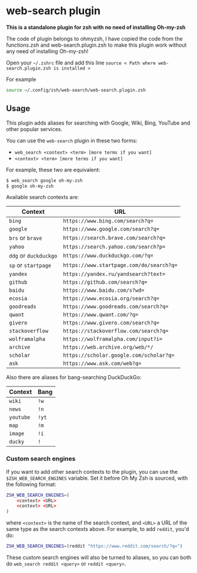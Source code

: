# web-search plugin
**This is a standalone plugin for zsh with no need of installing Oh-my-zsh**

The code of plugin belongs to ohmyzsh, I have copied the code from the functions.zsh and web-search.plugin.zsh to make this plugin work without any need of installing Oh-my-zsh!

Open your `~/.zshrc` file and add this line `source < Path where web-search.plugin.zsh is installed >`

For example
```zsh
source ~/.config/zsh/web-search/web-search.plugin.zsh
```

## Usage
This plugin adds aliases for searching with Google, Wiki, Bing, YouTube and other popular services.


You can use the `web-search` plugin in these two forms:

* `web_search <context> <term> [more terms if you want]`
* `<context> <term> [more terms if you want]`

For example, these two are equivalent:

```zsh
$ web_search google oh-my-zsh
$ google oh-my-zsh
```

Available search contexts are:

| Context               | URL                                      |
| --------------------- | ---------------------------------------- |
| `bing`                | `https://www.bing.com/search?q=`         |
| `google`              | `https://www.google.com/search?q=`       |
| `brs` or `brave`      | `https://search.brave.com/search?q=`     |
| `yahoo`               | `https://search.yahoo.com/search?p=`     |
| `ddg` or `duckduckgo` | `https://www.duckduckgo.com/?q=`         |
| `sp` or `startpage`   | `https://www.startpage.com/do/search?q=` |
| `yandex`              | `https://yandex.ru/yandsearch?text=`     |
| `github`              | `https://github.com/search?q=`           |
| `baidu`               | `https://www.baidu.com/s?wd=`            |
| `ecosia`              | `https://www.ecosia.org/search?q=`       |
| `goodreads`           | `https://www.goodreads.com/search?q=`    |
| `qwant`               | `https://www.qwant.com/?q=`              |
| `givero`              | `https://www.givero.com/search?q=`       |
| `stackoverflow`       | `https://stackoverflow.com/search?q=`    |
| `wolframalpha`        | `https://wolframalpha.com/input?i=`      |
| `archive`             | `https://web.archive.org/web/*/`         |
| `scholar`             | `https://scholar.google.com/scholar?q=`  |
| `ask`                 | `https://www.ask.com/web?q=`             |

Also there are aliases for bang-searching DuckDuckGo:

| Context   | Bang  |
|-----------|-------|
| `wiki`    | `!w`  |
| `news`    | `!n`  |
| `youtube` | `!yt` |
| `map`     | `!m`  |
| `image`   | `!i`  |
| `ducky`   | `!`   |

### Custom search engines

If you want to add other search contexts to the plugin, you can use the
`$ZSH_WEB_SEARCH_ENGINES` variable. Set it before Oh My Zsh is sourced,
with the following format:

```zsh
ZSH_WEB_SEARCH_ENGINES=(
    <context> <URL>
    <context> <URL>
)
```

where `<context>` is the name of the search context, and `<URL>` a URL of
the same type as the search contexts above. For example, to add `reddit`,
you'd do:

```zsh
ZSH_WEB_SEARCH_ENGINES=(reddit "https://www.reddit.com/search/?q=")
```

These custom search engines will also be turned to aliases, so you can
both do `web_search reddit <query>` or `reddit <query>`.
